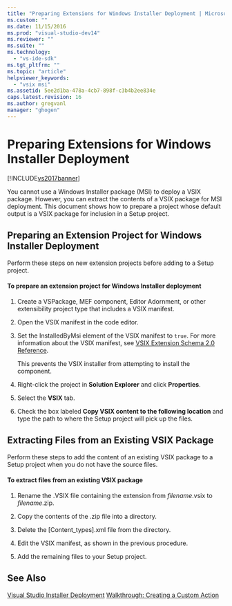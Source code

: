 ```yaml
---
title: "Preparing Extensions for Windows Installer Deployment | Microsoft Docs"
ms.custom: ""
ms.date: 11/15/2016
ms.prod: "visual-studio-dev14"
ms.reviewer: ""
ms.suite: ""
ms.technology:
  - "vs-ide-sdk"
ms.tgt_pltfrm: ""
ms.topic: "article"
helpviewer_keywords:
  - "vsix msi"
ms.assetid: 5ee2d1ba-478a-4cb7-898f-c3b4b2ee834e
caps.latest.revision: 16
ms.author: gregvanl
manager: "ghogen"
---
```

# Preparing Extensions for Windows Installer Deployment
[!INCLUDE[vs2017banner](../includes/vs2017banner.md)]

You cannot use a Windows Installer package (MSI) to deploy a VSIX package. However, you can extract the contents of a VSIX package for MSI deployment. This document shows how to prepare a project whose default output is a VSIX package for inclusion in a Setup project.

## Preparing an Extension Project for Windows Installer Deployment
 Perform these steps on new extension projects before adding to a Setup project.

#### To prepare an extension project for Windows Installer deployment

1.  Create a VSPackage, MEF component, Editor Adornment, or other extensibility project type that includes a VSIX manifest.

2.  Open the VSIX manifest in the code editor.

3.  Set the InstalledByMsi element of the VSIX manifest to `true`. For more information about the VSIX manifest, see [VSIX Extension Schema 2.0 Reference](../extensibility/vsix-extension-schema-2-0-reference.md).

     This prevents the VSIX installer from attempting to install the component.

4.  Right-click the project in **Solution Explorer** and click **Properties**.

5.  Select the **VSIX** tab.

6.  Check the box labeled **Copy VSIX content to the following location** and type the path to where the Setup project will pick up the files.

## Extracting Files from an Existing VSIX Package
 Perform these steps to add the content of an existing VSIX package to a Setup project when you do not have the source files.

#### To extract files from an existing VSIX package

1.  Rename the .VSIX file containing the extension from *filename*.vsix to *filename*.zip.

2.  Copy the contents of the .zip file into a directory.

3.  Delete the [Content_types].xml file from the directory.

4.  Edit the VSIX manifest, as shown in the previous procedure.

5.  Add the remaining files to your Setup project.

## See Also
 [Visual Studio Installer Deployment](http://msdn.microsoft.com/121be21b-b916-43e2-8f10-8b080516d2a0)
 [Walkthrough: Creating a Custom Action](http://msdn.microsoft.com/4bd4b63a-2b91-431e-839c-5752443f0eaf)
